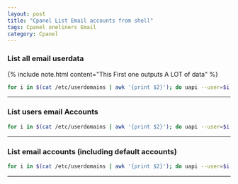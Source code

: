 ```yaml
---
layout: post
title: "Cpanel List Email accounts from shell"
tags: Cpanel oneliners Email
category: Cpanel
---
```


### List all email userdata

{% include note.html content="This First one outputs A LOT of data" %}

```bash
for i in $(cat /etc/userdomains | awk '{print $2}'); do uapi --user=$i Email list_pops 2>/dev/null ; done | less
```
---

### List users email Accounts

```bash
for i in $(cat /etc/userdomains | awk '{print $2}'); do uapi --user=$i Email list_pops 2>/dev/null | grep email | awk '{print $2}'| grep @; done | sort | uniq
```
---

### List email accounts (including default accounts)

```bash
for i in $(cat /etc/userdomains | awk '{print $2}'); do uapi --user=$i Email list_pops 2>/dev/null | grep email | awk '{print $2}'; done | sort | uniq
```
---
